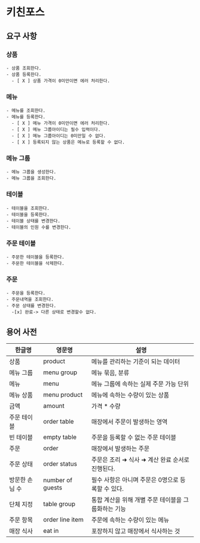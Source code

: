 # 키친포스

## 요구 사항

### 상품

    - 상품 조회한다.
    - 상품 등록한다.
      - [ X ] 상품 가격이 0미만이면 에러 처리한다. 

### 메뉴

    - 메뉴를 조회한다.
    - 메뉴를 등록한다.
      - [ X ] 메뉴 가격이 0미만이면 에러 처리한다. 
      - [ X ] 메뉴 그룹아이디는 필수 입력이다.
      - [ X ] 메뉴 그룹아이디는 0미만일 수 없다.
      - [ X ] 등록되지 않는 상품은 메뉴로 등록할 수 없다.

### 메뉴 그룹

    - 메뉴 그룹을 생성한다.
    - 메뉴 그룹을 조회한다.


### 테이블

    - 테이블을 조회한다.
    - 테이블을 등록한다.
    - 테이블 상태를 변경한다.
    - 테이블의 인원 수를 변경한다.

### 주문 테이블

    - 주문한 테이블을 등록한다.    
    - 주문한 테이블을 삭제한다.

### 주문

    - 주문을 등록한다.
    - 주문내역을 조회한다.
    - 주문 상태를 변경한다.
      -[x] 완료-> 다른 상태로 변경할수 없다.

## 용어 사전

| 한글명 | 영문명 | 설명 |
| --- | --- | --- |
| 상품 | product | 메뉴를 관리하는 기준이 되는 데이터 |
| 메뉴 그룹 | menu group | 메뉴 묶음, 분류 |
| 메뉴 | menu | 메뉴 그룹에 속하는 실제 주문 가능 단위 |
| 메뉴 상품 | menu product | 메뉴에 속하는 수량이 있는 상품 |
| 금액 | amount | 가격 * 수량 |
| 주문 테이블 | order table | 매장에서 주문이 발생하는 영역 |
| 빈 테이블 | empty table | 주문을 등록할 수 없는 주문 테이블 |
| 주문 | order | 매장에서 발생하는 주문 |
| 주문 상태 | order status | 주문은 조리 ➜ 식사 ➜ 계산 완료 순서로 진행된다. |
| 방문한 손님 수 | number of guests | 필수 사항은 아니며 주문은 0명으로 등록할 수 있다. |
| 단체 지정 | table group | 통합 계산을 위해 개별 주문 테이블을 그룹화하는 기능 |
| 주문 항목 | order line item | 주문에 속하는 수량이 있는 메뉴 |
| 매장 식사 | eat in | 포장하지 않고 매장에서 식사하는 것 |
